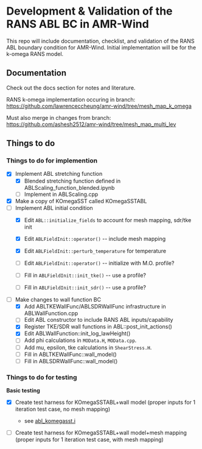 # Development & Validation of the RANS ABL BC in AMR-Wind

This repo will include documentation, checklist, and validation of the
RANS ABL boundary condition for AMR-Wind.  Initial implementation will
be for the k-omega RANS model.

## Documentation

Check out the docs section for notes and literature.

RANS k-omega implementation occuring in branch:
https://github.com/lawrenceccheung/amr-wind/tree/mesh_map_k_omega

Must also merge in changes from branch:  
https://github.com/ashesh2512/amr-wind/tree/mesh_map_multi_lev

## Things to do

### Things to do for implemention
- [x] Implement ABL stretching function
  - [x] Blended stretching function defined in ABLScaling_function_blended.ipynb
  - [ ] Implement in ABLScaling.cpp 
- [x] Make a copy of KOmegaSST called KOmegaSSTABL
- [ ] Implement ABL initial condition
  - [x] Edit `ABL::initialize_fields` to account for mesh mapping, sdr/tke init
  - [x] Edit `ABLFieldInit::operator()` -- include mesh mapping
  - [x] Edit `ABLFieldInit::perturb_temperature` for temperature
  - [ ] Edit `ABLFieldInit::operator()` -- initialize with M.O. profile?
  - [ ] Fill in `ABLFieldInit::init_tke()` -- use a profile?
  - [ ] Fill in `ABLFieldInit::init_sdr()` -- use a profile?
  
  
- [ ] Make changes to wall function BC
  - [x] Add ABLTKEWallFunc/ABLSDRWallFunc infrastructure in ABLWallFunction.cpp
  - [ ] Edit ABL constructor to include RANS ABL inputs/capability
  - [x] Register TKE/SDR wall functions in ABL::post_init_actions()
  - [x] Edit ABLWallFunction::init_log_lawHeight()
  - [ ] Add phi calculations in `MOData.H`, `MOData.cpp`.
  - [ ] Add mu, epsilon, tke calculations in `ShearStress.H`.
  - [ ] Fill in ABLTKEWallFunc::wall_model()
  - [ ] Fill in ABLSDRWallFunc::wall_model()

### Things to do for testing  
**Basic testing**

- [x] Create test harness for KOmegaSSTABL+wall model (proper inputs
  for 1 iteration test case, no mesh mapping)
  - see [abl_komegasst.i](testharness/ABL_kOmegaSST_uniform/abl_komegasst.i)

- [ ] Create test harness for KOmegaSSTABL+wall model+mesh mapping
  (proper inputs for 1 iteration test case, with mesh mapping)

